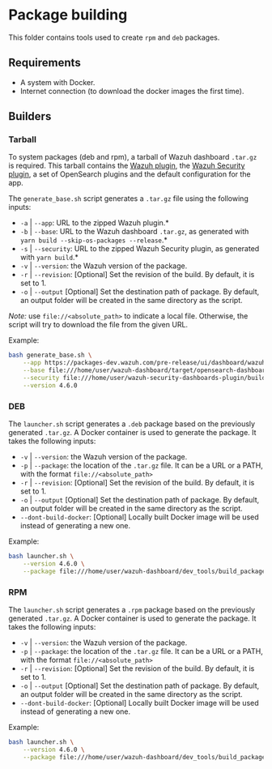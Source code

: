 # Package building
This folder contains tools used to create `rpm` and `deb` packages. 

## Requirements
 - A system with Docker.
 - Internet connection (to download the docker images the first time).

## Builders

### Tarball

To system packages (deb and rpm), a tarball of Wazuh dashboard `.tar.gz` is required.
This tarball contains the [Wazuh plugin][wazuh-plugin], the [Wazuh Security plugin][wazuh-security-plugin], 
a set of OpenSearch plugins and the default configuration for the app. 

The `generate_base.sh` script generates a `.tar.gz` file using the following inputs:
- `-a` | `--app`: URL to the zipped Wazuh plugin.*
- `-b` | `--base`: URL to the Wazuh dashboard `.tar.gz`, as generated with `yarn build --skip-os-packages --release`.*
- `-s` | `--security`: URL to the zipped Wazuh Security plugin, as generated with `yarn build`.*
- `-v` | `--version`: the Wazuh version of the package.
- `-r` | `--revision`: [Optional] Set the revision of the build. By default, it is set to 1.
- `-o` | `--output` [Optional] Set the destination path of package. By default, an output folder will be created in the same directory as the script.

*Note:* use `file://<absolute_path>` to indicate a local file. Otherwise, the script will try to download the file from the given URL.

Example:
```bash
bash generate_base.sh \
    --app https://packages-dev.wazuh.com/pre-release/ui/dashboard/wazuh-4.6.0-1.zip \
    --base file:///home/user/wazuh-dashboard/target/opensearch-dashboards-2.4.1-linux-x64.tar.gz \
    --security file:///home/user/wazuh-security-dashboards-plugin/build/security-dashboards-2.4.1.0.zip \
    --version 4.6.0
```

### DEB

The `launcher.sh` script generates a `.deb` package based on the previously generated `.tar.gz`. 
A Docker container is used to generate the package. It takes the following inputs:
- `-v` | `--version`: the Wazuh version of the package.
- `-p` | `--package`: the location of the `.tar.gz` file. It can be a URL or a PATH, with the format `file://<absolute_path>`
- `-r` | `--revision`: [Optional] Set the revision of the build. By default, it is set to 1.
- `-o` | `--output` [Optional] Set the destination path of package. By default, an output folder will be created in the same directory as the script. 
- `--dont-build-docker`: [Optional] Locally built Docker image will be used instead of generating a new one.

Example:
```bash
bash launcher.sh \
    --version 4.6.0 \
    --package file:///home/user/wazuh-dashboard/dev_tools/build_packages/base/output/wazuh-dashboard-4.6.0-1-linux-x64.tar.gz
```

### RPM

The `launcher.sh` script generates a `.rpm` package based on the previously generated `.tar.gz`. 
A Docker container is used to generate the package. It takes the following inputs:
- `-v` | `--version`: the Wazuh version of the package.
- `-p` | `--package`: the location of the `.tar.gz` file. It can be a URL or a PATH, with the format `file://<absolute_path>`
- `-r` | `--revision`: [Optional] Set the revision of the build. By default, it is set to 1.
- `-o` | `--output` [Optional] Set the destination path of package. By default, an output folder will be created in the same directory as the script. 
- `--dont-build-docker`: [Optional] Locally built Docker image will be used instead of generating a new one.

Example:
```bash
bash launcher.sh \
    --version 4.6.0 \
    --package file:///home/user/wazuh-dashboard/dev_tools/build_packages/base/output/wazuh-dashboard-4.6.0-1-linux-x64.tar.gz
```

[wazuh-plugin]: https://github.com/wazuh/wazuh-kibana-app
[wazuh-security-plugin]: https://github.com/wazuh/wazuh-security-dashboards-plugin